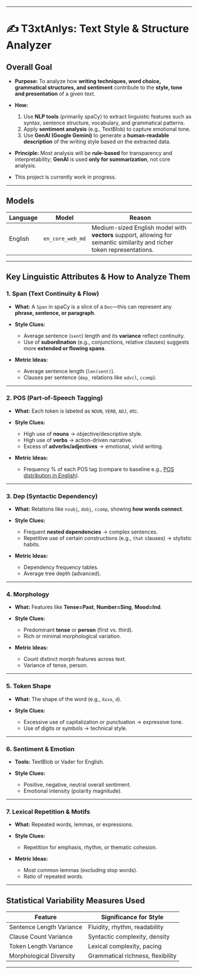 
---
# ✍️ T3xtAnlys: Text Style & Structure Analyzer

## Overall Goal

* **Purpose:**
  To analyze how **writing techniques, word choice, grammatical structures, and sentiment** contribute to the **style, tone and presentation** of a given text.
* **How:**

  1. Use **NLP tools** (primarily spaCy) to extract linguistic features such as syntax, sentence structure, vocabulary, and grammatical patterns.
  2. Apply **sentiment analysis** (e.g., TextBlob) to capture emotional tone.
  3. Use **GenAI (Google Gemini)** to generate a **human-readable description** of the writing style based on the extracted data.
* **Principle:**
  Most analysis will be **rule-based** for transparency and interpretability; **GenAI** is used **only for summarization**, not core analysis.

* This project is currently work in progress.
---

## Models

| Language | Model            | Reason                                                                                                                  |
| -------- | ---------------- | ----------------------------------------------------------------------------------------------------------------------- |
| English  | `en_core_web_md` | Medium-sized English model with **vectors** support, allowing for semantic similarity and richer token representations. |

---

## Key Linguistic Attributes & How to Analyze Them

### 1. **Span (Text Continuity & Flow)**

* **What:** A `Span` in spaCy is a slice of a `Doc`—this can represent any **phrase, sentence, or paragraph**.
* **Style Clues:**

  * Average sentence (`sent`) length and its **variance** reflect continuity.
  * Use of **subordination** (e.g., conjunctions, relative clauses) suggests more **extended or flowing spans**.
* **Metric Ideas:**

  * Average sentence length (`len(sent)`).
  * Clauses per sentence (`dep_` relations like `advcl`, `ccomp`).

---

### 2. **POS (Part-of-Speech Tagging)**

* **What:** Each token is labeled as `NOUN`, `VERB`, `ADJ`, etc.
* **Style Clues:**

  * High use of **nouns** → objective/descriptive style.
  * High use of **verbs** → action-driven narrative.
  * Excess of **adverbs/adjectives** → emotional, vivid writing.
* **Metric Ideas:**

  * Frequency % of each POS tag (compare to baseline e.g., [POS distribution in English](https://english.stackexchange.com/questions/55486/what-are-the-percentages-of-the-parts-of-speech-in-english)).

---

### 3. **Dep (Syntactic Dependency)**

* **What:** Relations like `nsubj`, `dobj`, `ccomp`, showing **how words connect**.
* **Style Clues:**

  * Frequent **nested dependencies** → complex sentences.
  * Repetitive use of certain constructions (e.g., `that` clauses) → stylistic habits.
* **Metric Ideas:**

  * Dependency frequency tables.
  * Average tree depth (advanced).

---

### 4. **Morphology**

* **What:** Features like **Tense=Past**, **Number=Sing**, **Mood=Ind**.
* **Style Clues:**

  * Predominant **tense** or **person** (first vs. third).
  * Rich or minimal morphological variation.
* **Metric Ideas:**

  * Count distinct morph features across text.
  * Variance of tense, person.

---

### 5. **Token Shape**

* **What:** The shape of the word (e.g., `Xxxx`, `d`).
* **Style Clues:**

  * Excessive use of capitalization or punctuation → expressive tone.
  * Use of digits or symbols → technical style.

---

### 6. **Sentiment & Emotion**

* **Tools:** TextBlob or Vader for English.
* **Style Clues:**

  * Positive, negative, neutral overall sentiment.
  * Emotional intensity (polarity magnitude).

---

### 7. **Lexical Repetition & Motifs**

* **What:** Repeated words, lemmas, or expressions.
* **Style Clues:**

  * Repetition for emphasis, rhythm, or thematic cohesion.
* **Metric Ideas:**

  * Most common lemmas (excluding stop words).
  * Ratio of repeated words.

---

## Statistical Variability Measures Used

| Feature                  | Significance for Style            |
| ------------------------ | --------------------------------- |
| Sentence Length Variance | Fluidity, rhythm, readability     |
| Clause Count Variance    | Syntactic complexity, density     |
| Token Length Variance    | Lexical complexity, pacing        |
| Morphological Diversity  | Grammatical richness, flexibility |

---
